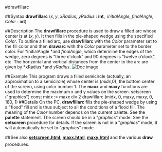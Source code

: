 
#drawfillarc

##Syntax
**drawfillarc** (*x*, *y*, *xRadius*, *yRadius* : **int**,  *initialAngle*, *finalAngle*, *Color* : **int**)

##Description
The **drawfillarc** procedure is used to draw a filled arc whose center is at (*x*, *y*). It then fills in the pie-shaped wedge using the specified *Color*. To outline a filled arc, use **drawfillarc** with the *Color* parameter set to the fill color and then **drawarc** with the *Color* parameter set to the border color. For *initialAngle *and *finalAngle*, which determine the edges of the wedge, zero degrees is "three o'clock" and 90 degrees is "twelve o'clock", etc. The horizontal and vertical distances from the center to the arc are given by *xRadius *and *yRadius*.
![Doc image](drawfillarc01.gif)

##Example
This program draws a filled semicircle (actually, an approximation to a semicircle) whose center is (*midx*,0), the bottom center of the screen, using color number 1. The **maxx** and **maxy** functions are used to determine the maximum x and y values on the screen.
        setscreen ("graphics")
        const midx := maxx div 2
        drawfillarc (midx, 0, maxy, maxy, 0, 180, 1)
##Details
On the PC, **drawfillarc**  fills the pie-shaped wedge by using a "flood" fill and is thus subject to all the conditions of a flood fill. 
The meaning of the *Color* number depends on the current palette. See the **palette** statement.
The screen should be in a "*graphics*" mode. See the **setscreen** procedure for details. If the screen is not in a "*graphics*" mode, it will automatically be set to "*graphics*" mode.

##See also
**[setscreen.html](setscreen)**, **[maxx.html](maxx)**, **[maxy.html](maxy)** and the various **draw** procedures.
